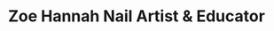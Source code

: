 ---
title: "Zoe Hannah Nail Artist & Educator"
url: /meifod/zoe-hannah-nail-artist-und-educator/
shop: Kosmetik
---